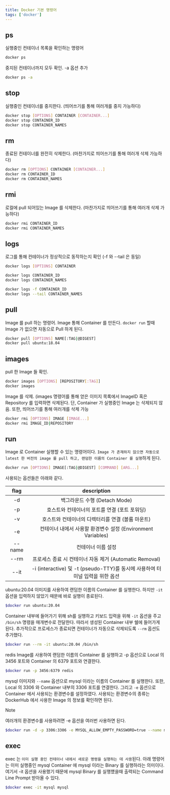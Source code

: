 ```yaml
---
title: Docker 기본 명령어
tags: ['docker']
---
```


## ps
실행중인 컨테이너 목록을 확인하는 명령어

```bash
docker ps
```


중지된 컨테이너까지 모두 확인. -a 옵션 추가

```bash
docker ps -a
``` 

## stop
실행중인 컨테이너를 중지한다. (띄어쓰기를 통해 여러개를 중지 가능하다)

```bash
docker stop [OPTIONS] CONTAINER [CONTAINER...]
docker stop CONTAINER_ID
docker stop CONTAINER_NAMES
```

## rm
종료된 컨테이너를 완전히 삭제한다. (마찬가지로 띄어쓰기를 통해 여러개 삭제 가능하다)

```bash
docker rm [OPTIONS] CONTAINER [CONTAINER...]
docker rm CONTAINER_ID
docker rm CONTAINER_NAMES
```

## rmi
로컬에 pull 되어있는 Image 를 삭제한다. (마찬가지로 띄어쓰기를 통해 여러개 삭제 가능하다)

```bash
docker rmi CONTAINER_ID
docker rmi CONTAINER_NAMES
```

## logs
로그를 통해 컨테이너가 정상적으로 동작하는지 확인 (-f 와 --tail 은 동일)

```bash
docker logs [OPTIONS] CONTAINER

docker logs CONTAINER_ID
docker logs CONTAINER_NAMES

docker logs -f CONTAINER_ID          
docker logs --tail CONTAINER_NAMES
```

## pull
Image 를 pull 하는 명령어. Image 통해 Container 를 만든다. `docker run` 할때 Image 가 없으면 자동으로 Pull 하게 된다.

```bash
docker pull [OPTIONS] NAME[:TAG|@DIGEST]
docker pull ubuntu:18.04
```

## images
pull 한 Image 들 확인.

```bash
docker images [OPTIONS] [REPOSITORY[:TAG]]
docker images
```


Image 를 삭제. (images 명령어를 통해 얻은 이미지 목록에서 ImageID 혹은 Repository 를 입력하면 삭제된다. 단, Container 가 실행중인 Image 는 삭제되지 않음. 또한, 띄어쓰기를 통해 여러개를 삭제 가능

```bash
docker rmi [OPTIONS] IMAGE [IMAGE...]
docker rmi IMAGE_ID|REPOSITORY
```

## run
Image 로 Container 실행할 수 있는 명령어이다. `Image 가 존재하지 않으면 자동으로 latest 한 버전의 image 를 pull 하고, 랜덤한 이름의 Container 를 실행`하게 된다.

```bash
docker run [OPTIONS] IMAGE[:TAG|@DIGEST] [COMMAND] [ARG...]
```


사용되는 옵션들은 아래와 같다.

|  flag  |                        description                         |
| :----: | :--------------------------------------------------------: |
|   -d   |                   백그라운드 수행 (Detach Mode)                   |
|   -p   |                 호스트와 컨테이너의 포트를 연결 (포트 포워딩)                 |
|   -v   |                호스트와 컨테이너의 디렉터리를 연결 (볼륨 마운트)                |
|   -e   |        컨테이너 내에서 사용할 환경변수 설정 (Environment Variables)        |
| --name |                         컨테이너 이름 설정                         |
|  --rm  |          프로세스 종료 시 컨테이너 자동 제거 (Automatic Removal)          |
|  --it  | -i (interactive) 및 -t (pseudo-TTY)를 동시에 사용하여 터미널 입력을 위한 옵션 |


ubuntu:20.04 이미지를 사용하여 랜덤한 이름의 Container 를 실행한다. 하지만 `-it` 옵션을 입력하지 않았기 때문에 바로 실행이 종료된다.

```bash
$docker run ubuntu:20.04 
```


Container 내부에 들어가기 위해 sh를 실행하고 키보드 입력을 위해 `-it` 옵션을 주고 `/bin/sh` 명령을 매개변수로 전달한다. 따라서 생성된 Container 내부 쉘에 들어가게 된다. 추가적으로 프로세스가 종료되면 컨테이너가 자동으로 삭제되도록 `--rm` 옵션도 추가했다.

```bash 
$docker run --rm -it ubuntu:20.04 /bin/sh
```


redis Image를 사용하여 랜덤한 이름의 Container 를 실행하고 -p 옵션으로 Local 의 3456 포트와 Container 의 6379 포트와 연결한다.

````bash
$docker run -p 3456:6379 redis
````


mysql 이미지와 `--name` 옵션으로 mysql 이라는 이름의 Container 를 실행한다. 또한, Local 의 3306 와 Container 내부의 3306 포트를 연결한다. 그리고 `-e` 옵션으로 Container 에서 사용되는 환경변수를 설정하였다. 사용되는 환경변수의 종류는 DockerHub 에서 사용한 Image 의 정보를 확인하면 된다.

> [!note]
> 여러개의 환경변수를 사용하려면 -e 옵션을 여러번 사용하면 된다.

```bash  
$docker run -d -p 3306:3306 -e MYSQL_ALLOW_EMPTY_PASSWORD=true --name mysql mysql:5.7
```

## exec
exec 는 `이미 실행 중인 컨테이너 내에서 새로운 명령을 실행하는 데 사용`된다. 아래 명령어는 이미 실행중인 mysql Container 에 mysql 이라는 Binary 를 실행하라는 의미이다. 여기서 -it 옵션을 사용했기 때문에 mysql Binary 를 실행헀을때 출력되는 Command Line Prompt 받아올 수 있다.

```bash 
$docker exec -it mysql mysql
```

